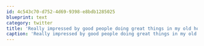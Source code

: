 ```yaml
---
id: 4c543c70-d752-4d69-9398-e8bdb1285025
blueprint: text
category: twitter
title: 'Really impressed by good people doing great things in my old home town @mastermaq @zsaher @Albertaparty @mbrechtel @kenbautista #YEG'
caption: 'Really impressed by good people doing great things in my old home town <span class="username username_linked">@<a href="https://twitter.com/mastermaq" title="Mack Male">mastermaq</a></span> @zsaher @Albertaparty @mbrechtel <span class="username username_linked">@<a href="https://twitter.com/kenbautista" title="Ken Bautista">kenbautista</a></span> <span class="hashtag hashtag_local">#<a href="http://tweettemp.darylchymko.ca/?tag=yeg">YEG</a>'
---
```

